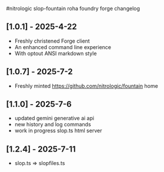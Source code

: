 #nitrologic slop-fountain roha foundry forge changelog

## [1.0.1] - 2025-4-22
- Freshly christened Forge client
- An enhanced command line experience
- With optout ANSI markdown style

## [1.0.7] - 2025-7-2
- Freshly minted https://github.com/nitrologic/fountain home

## [1.1.0] - 2025-7-6
- updated gemini generative ai api
- new history and log commands
- work in progress slop.ts html server

## [1.2.4] - 2025-7-11

- slop.ts => slopfiles.ts

